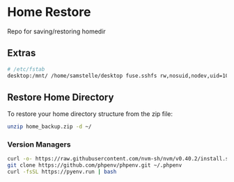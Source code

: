 # Home Restore

Repo for saving/restoring homedir

## Extras

```bash
# /etc/fstab
desktop:/mnt/ /home/samstelle/desktop fuse.sshfs rw,nosuid,nodev,uid=1000,gid=1001,default_permissions 0 0
```

## Restore Home Directory

To restore your home directory structure from the zip file:

```bash
unzip home_backup.zip -d ~/
```

### Version Managers
```bash
curl -o- https://raw.githubusercontent.com/nvm-sh/nvm/v0.40.2/install.sh | bash
git clone https://github.com/phpenv/phpenv.git ~/.phpenv
curl -fsSL https://pyenv.run | bash
```